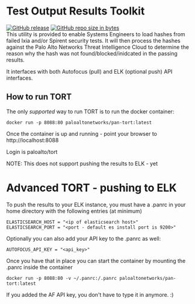 
# Test Output Results Toolkit

[![GitHub release](https://img.shields.io/github/release/PaloAltoNetworks/pan-tort.svg?style=for-the-badge)](https://github.com/PaloAltoNetworks/pan-tort/releases)
[![GitHub repo size in bytes](https://img.shields.io/github/repo-size/badges/shields.svg?style=for-the-badge)](https://github.com/PaloAltoNetworks/pan-tort) <br>
This utility is provided to enable Systems Engineers to load hashes from failed Ixia and/or Spirent security tests.  It will then process the hashes against the Palo Alto Networks Threat Intelligence Cloud to determine the reason why the hash was not found/blocked/inidcated in the passing results. 

It interfaces with both Autofocus (pull) and ELK (optional push) API interfaces.

## How to run TORT
The only *supported* way to run TORT is to run the docker container:
```
docker run -p 8088:80 paloaltonetworks/pan-tort:latest
```
Once the container is up and running - point your browser to http://localhost:8088

Login is paloalto/tort

NOTE:  This does not support pushing the results to ELK - yet


# Advanced TORT - pushing to ELK
To push the results to your ELK instance, you must have a .panrc in your home directory with the following entries (at minimum)
```
ELASTICSEARCH_HOST = "<ip of elasticsearch host>"
ELASTICSEARCH_PORT = "<port - default es install port is 9200>"
```
Optionally you can also add your API key to the .panrc as well:
```
AUTOFOCUS_API_KEY = "<api_key>"
```
Once you have that in place you can start the container by mounting the .panrc inside the container
```
docker run -p 8088:80 -v ~/.panrc:/.panrc paloaltonetworks/pan-tort:latest
```
If you added the AF API key, you don't have to type it in anymore. :)